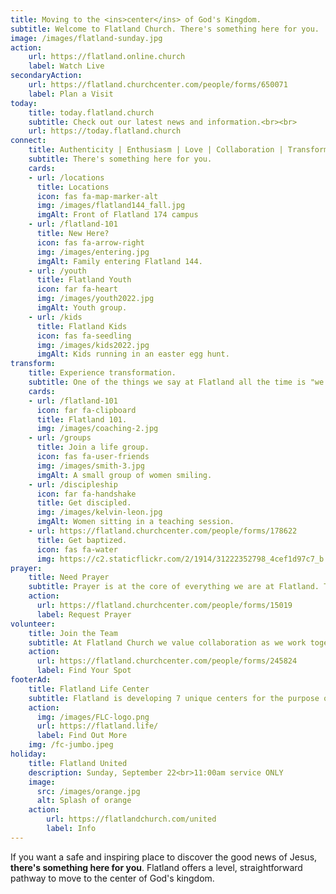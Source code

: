 ```yaml
---
title: Moving to the <ins>center</ins> of God's Kingdom.
subtitle: Welcome to Flatland Church. There's something here for you.
image: /images/flatland-sunday.jpg
action:
    url: https://flatland.online.church
    label: Watch Live
secondaryAction:
    url: https://flatland.churchcenter.com/people/forms/650071
    label: Plan a Visit
today:
    title: today.flatland.church
    subtitle: Check out our latest news and information.<br><br>
    url: https://today.flatland.church
connect:
    title: Authenticity | Enthusiasm | Love | Collaboration | Transformation
    subtitle: There's something here for you.
    cards:
    - url: /locations
      title: Locations
      icon: fas fa-map-marker-alt
      img: /images/flatland144_fall.jpg
      imgAlt: Front of Flatland 174 campus
    - url: /flatland-101
      title: New Here?
      icon: fas fa-arrow-right
      img: /images/entering.jpg
      imgAlt: Family entering Flatland 144.
    - url: /youth
      title: Flatland Youth
      icon: far fa-heart
      img: /images/youth2022.jpg
      imgAlt: Youth group.
    - url: /kids
      title: Flatland Kids
      icon: fas fa-seedling
      img: /images/kids2022.jpg
      imgAlt: Kids running in an easter egg hunt.
transform:
    title: Experience transformation.
    subtitle: One of the things we say at Flatland all the time is "we love you right where you are, but we love you too much to leave you there." We're committed to seeing God transform your life as you move closer to the center of his Kingdom, and we have a number of key ways to help you do just that.
    cards:
    - url: /flatland-101
      icon: far fa-clipboard
      title: Flatland 101.
      img: /images/coaching-2.jpg
    - url: /groups
      title: Join a life group.
      icon: fas fa-user-friends
      img: /images/smith-3.jpg
      imgAlt: A small group of women smiling.
    - url: /discipleship
      icon: far fa-handshake
      title: Get discipled.
      img: /images/kelvin-leon.jpg
      imgAlt: Women sitting in a teaching session.
    - url: https://flatland.churchcenter.com/people/forms/178622
      title: Get baptized.
      icon: fas fa-water
      img: https://c2.staticflickr.com/2/1914/31222352798_4cef1d97c7_b.jpg
prayer:
    title: Need Prayer
    subtitle: Prayer is at the core of everything we are at Flatland. The Apostle Paul encouraged his friends to never stop praying. We want to pray for you in your time of need.
    action:
      url: https://flatland.churchcenter.com/people/forms/15019
      label: Request Prayer
volunteer:
    title: Join the Team
    subtitle: At Flatland Church we value collaboration as we work together to help people move to the center. Find a place where you can serve at Flatland.
    action:
      url: https://flatland.churchcenter.com/people/forms/245824
      label: Find Your Spot
footerAd:
    title: Flatland Life Center
    subtitle: Flatland is developing 7 unique centers for the purpose of providing holistic, Christ-centered support for optimal well-being.
    action:
      img: /images/FLC-logo.png
      url: https://flatland.life/
      label: Find Out More
    img: /fc-jumbo.jpeg
holiday:
    title: Flatland United
    description: Sunday, September 22<br>11:00am service ONLY
    image: 
      src: /images/orange.jpg
      alt: Splash of orange
    action:
        url: https://flatlandchurch.com/united
        label: Info
---
```


If you want a safe and inspiring place to discover the good news of Jesus, <b>there's something here for you</b>. Flatland offers a level, straightforward pathway to move to the center of God's kingdom.

